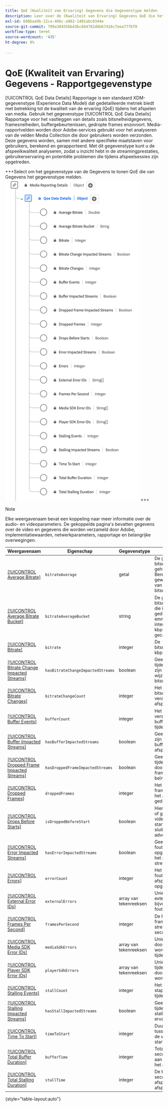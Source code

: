 ```yaml
---
title: QoE (Kwaliteit van Ervaring) Gegevens die Gegevenstype melden
description: Leer over de (Kwaliteit van Ervaring) Gegevens QoE die het gegevenstype van de Ervaring van het Gegevenstype (XDM) gegevenstype melden.
exl-id: 608baa9b-12ca-466c-a962-1401abc0344e
source-git-commit: 799a384556b43bc844782d8b67416c7eea77fbf0
workflow-type: tm+mt
source-wordcount: '435'
ht-degree: 0%

---
```


# QoE (Kwaliteit van Ervaring) Gegevens - Rapportgegevenstype

[!UICONTROL QoE Data Details] Rapportage is een standaard XDM-gegevenstype (Experience Data Model) dat gedetailleerde metriek biedt met betrekking tot de kwaliteit van de ervaring (QoE) tijdens het afspelen van media. Gebruik het gegevenstype [!UICONTROL QoE Data Details] Rapportage voor het vastleggen van details zoals bitsnelheidgegevens, framesnelheden, buffergebeurtenissen, gedropte frames enzovoort. Media-rapportvelden worden door Adobe-services gebruikt voor het analyseren van de velden Media Collection die door gebruikers worden verzonden. Deze gegevens worden, samen met andere specifieke maatstaven voor gebruikers, berekend en gerapporteerd. Met dit gegevenstype kunt u de afspeelkwaliteit analyseren, zodat u inzicht hebt in de streamingprestaties, gebruikerservaring en potentiële problemen die tijdens afspeelsessies zijn opgetreden.

+++Select om het gegevenstype van de Gegevens te tonen QoE die van Gegevens het gegevenstype melden.
![ een diagram van QoE (Kwaliteit van Ervaring) Gegevens die gegevenstype melden.](../images/data-types/qoe-data-details-reporting.png)
+++

>[!NOTE]
>
>Elke weergavenaam bevat een koppeling naar meer informatie over de audio- en videoparameters. De gekoppelde pagina&#39;s bevatten gegevens over de video en gegevens die worden verzameld door Adobe, implementatiewaarden, netwerkparameters, rapportage en belangrijke overwegingen.

| Weergavenaam | Eigenschap | Gegevenstype | Beschrijving |
|----------------------------------------------------------------------------------------------------------------------------------------------------------------------------------------------|--------------------------|-----------|---------------------------------------------------------------------------------------------------|
| [[!UICONTROL Average Bitrate]](https://experienceleague.adobe.com/docs/media-analytics/using/implementation/variables/quality-parameters.html?lang=nl-NL#average-bitrate-1) | `bitrateAverage` | getal | De gemiddelde bitsnelheid (in kbps, geheel getal). Berekend als een gewogen gemiddelde van bitsnelheidwaarden. |
| [[!UICONTROL Average Bitrate Bucket]](https://experienceleague.adobe.com/docs/media-analytics/using/implementation/variables/quality-parameters.html?lang=nl-NL#average-bitrate) | `bitrateAverageBucket` | string | De gemiddelde bitsnelheid (in kbps) die in vooraf gedefinieerde emmers met intervallen van 100 kbps wordt gecategoriseerd. |
| [[!UICONTROL Bitrate]](https://experienceleague.adobe.com/docs/media-analytics/using/implementation/variables/quality-parameters.html?lang=nl-NL#average-bitrate) | `bitrate` | integer | De bitsnelheidwaarde (in kbps). |
| [[!UICONTROL Bitrate Change Impacted Streams]](https://experienceleague.adobe.com/docs/media-analytics/using/implementation/variables/quality-parameters.html?lang=nl-NL#bitrate-change-impacted-streams) | `hasBitrateChangeImpactedStreams` | boolean | Geeft aan of streams tijdens het afspelen zijn beïnvloed door wijzigingen in bitsnelheid. |
| [[!UICONTROL Bitrate Changes]](https://experienceleague.adobe.com/docs/media-analytics/using/implementation/variables/quality-parameters.html?lang=nl-NL#bitrate-changes) | `bitrateChangeCount` | integer | Het totale aantal bitsnelheden verandert tijdens het afspelen. |
| [[!UICONTROL Buffer Events]](https://experienceleague.adobe.com/docs/media-analytics/using/implementation/variables/quality-parameters.html?lang=nl-NL#buffer-events) | `bufferCount` | integer | Het aantal verschillende bufferstatussen tijdens het afspelen. |
| [[!UICONTROL Buffer Impacted Streams]](https://experienceleague.adobe.com/docs/media-analytics/using/implementation/variables/quality-parameters.html?lang=nl-NL#buffer-impacted-streams) | `hasBufferImpactedStreams` | boolean | Geeft aan of streams zijn beïnvloed door bufferen tijdens het afspelen. |
| [[!UICONTROL Dropped Frame Impacted Streams]](https://experienceleague.adobe.com/docs/media-analytics/using/implementation/variables/quality-parameters.html?lang=nl-NL#dropped-frame-impacted-streams) | `hasDroppedFrameImpactedStreams` | boolean | Geeft aan of streams tijdens het afspelen door gedropte frames zijn beïnvloed. |
| [[!UICONTROL Dropped Frames]](https://experienceleague.adobe.com/docs/media-analytics/using/implementation/variables/quality-parameters.html?lang=nl-NL#dropped-frames-1) | `droppedFrames` | integer | Het totale aantal frames dat tijdens het afspelen is gedropt. |
| [[!UICONTROL Drops Before Starts]](https://experienceleague.adobe.com/docs/media-analytics/using/implementation/variables/quality-parameters.html?lang=nl-NL#drops-before-start) | `isDroppedBeforeStart` | boolean | Hiermee geeft u aan of gebruikers de video vóór het starten moeten sluiten, ongeacht advertenties. |
| [[!UICONTROL Error Impacted Streams]](https://experienceleague.adobe.com/docs/media-analytics/using/implementation/variables/quality-parameters.html?lang=nl-NL#error-impacted-streams) | `hasErrorImpactedStreams` | boolean | Geeft aan of er fouten zijn opgetreden tijdens het afspelen van streams. |
| [[!UICONTROL Errors]](https://experienceleague.adobe.com/docs/media-analytics/using/implementation/variables/quality-parameters.html?lang=nl-NL#errors-%2F-error-events) | `errorCount` | integer | Het totale aantal fouten dat tijdens het afspelen is opgetreden. |
| [[!UICONTROL External Error IDs]](https://experienceleague.adobe.com/docs/media-analytics/using/implementation/variables/quality-parameters.html?lang=nl-NL#external-error-ids) | `externalErrors` | array van tekenreeksen | Unieke fout-id&#39;s van externe bronnen, bijvoorbeeld CDN-fouten. |
| [[!UICONTROL Frames Per Second]](https://experienceleague.adobe.com/docs/media-analytics/using/implementation/variables/quality-parameters.html?lang=nl-NL#frames-per-second) | `framesPerSecond` | integer | De huidige framesnelheid van de stream (in frames per seconde). |
| [[!UICONTROL Media SDK Error IDs]](https://experienceleague.adobe.com/docs/media-analytics/using/implementation/variables/quality-parameters.html?lang=nl-NL#media-sdk-error-ids) | `mediaSdkErrors` | array van tekenreeksen | Unieke fout-id&#39;s die door Media SDK worden gegenereerd tijdens het afspelen. |
| [[!UICONTROL Player SDK Error IDs]](https://experienceleague.adobe.com/docs/media-analytics/using/implementation/variables/quality-parameters.html?lang=nl-NL#player-sdk-error-ids) | `playerSdkErrors` | array van tekenreeksen | Unieke fout-id&#39;s die tijdens het afspelen door de speler-SDK worden gegenereerd. |
| [[!UICONTROL Stalling Events]](https://experienceleague.adobe.com/docs/media-analytics/using/implementation/variables/quality-parameters.html?lang=nl-NL#stalling-events) | `stallCount` | integer | Het aantal stapelgebeurtenissen tijdens het afspelen. |
| [[!UICONTROL Stalling Impacted Streams]](https://experienceleague.adobe.com/docs/media-analytics/using/implementation/variables/quality-parameters.html?lang=nl-NL#stalling-impacted-streams) | `hasStallImpactedStreams` | boolean | Geeft aan of streams tijdens het afspelen stalling hebben ervaren. |
| [[!UICONTROL Time To Start]](https://experienceleague.adobe.com/docs/media-analytics/using/implementation/variables/quality-parameters.html?lang=nl-NL#time-to-start-1) | `timeToStart` | integer | Duur (in seconden) tussen het laden van de video en het starten. |
| [[!UICONTROL Total Buffer Duration]](https://experienceleague.adobe.com/docs/media-analytics/using/implementation/variables/quality-parameters.html?lang=nl-NL#total-buffer-duration-1) | `bufferTime` | integer | Totale tijd (in seconden) besteed aan bufferen tijdens het afspelen. |
| [[!UICONTROL Total Stalling Duration]](https://experienceleague.adobe.com/docs/media-analytics/using/implementation/variables/quality-parameters.html?lang=nl-NL#total-stalling-duration) | `stallTime` | integer | De totale tijd (in seconden) dat het afspelen tijdens het afspelen is gestopt. |

{style="table-layout:auto"}

